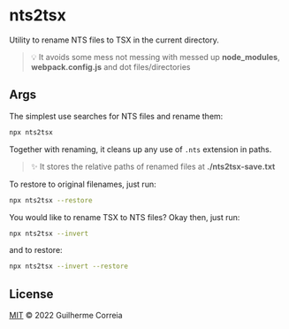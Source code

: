 # nts2tsx

Utility to rename NTS files to TSX in the current directory.

> 💡 It avoids some mess not messing with messed up **node_modules**, **webpack.config.js** and dot files/directories

## Args

The simplest use searches for NTS files and rename them:

```bash
npx nts2tsx
```

Together with renaming, it cleans up any use of `.nts` extension in paths.

> ✨ It stores the relative paths of renamed files at **./nts2tsx-save.txt**

To restore to original filenames, just run:

```bash
npx nts2tsx --restore
```

You would like to rename TSX to NTS files? Okay then, just run:

```bash
npx nts2tsx --invert
```

and to restore:

```bash
npx nts2tsx --invert --restore
```

## License

[MIT](LICENSE) © 2022 Guilherme Correia